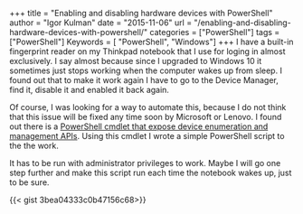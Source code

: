 +++
title = "Enabling and disabling hardware devices with PowerShell"
author = "Igor Kulman"
date = "2015-11-06"
url = "/enabling-and-disabling-hardware-devices-with-powershell/"
categories = ["PowerShell"]
tags = ["PowerShell"]
Keywords = [ "PowerShell", "Windows"]
+++
I have a built-in fingerprint reader on my Thinkpad notebook that I use for loging in almost exclusively. I say almost because since I upgraded to Windows 10 it sometimes just stops working when the computer wakes up from sleep. I found out that to make it work again I have to go to the Device Manager, find it, disable it and enabled it back again. 

Of course, I was looking for a way to automate this, because I do not think that this issue will be fixed any time soon by Microsoft or Lenovo. I found out there is a [PowerShell cmdlet that expose device enumeration and management APIs](https://gallery.technet.microsoft.com/Device-Management-7fad2388). Using this cmdlet I wrote a simple PowerShell script to the the work.

<!--more-->

It has to be run with administrator privileges to work. Maybe I will go one step further and make this script run each time the notebook wakes up, just to be sure.

{{< gist 3bea04333c0b47156c68>}}
